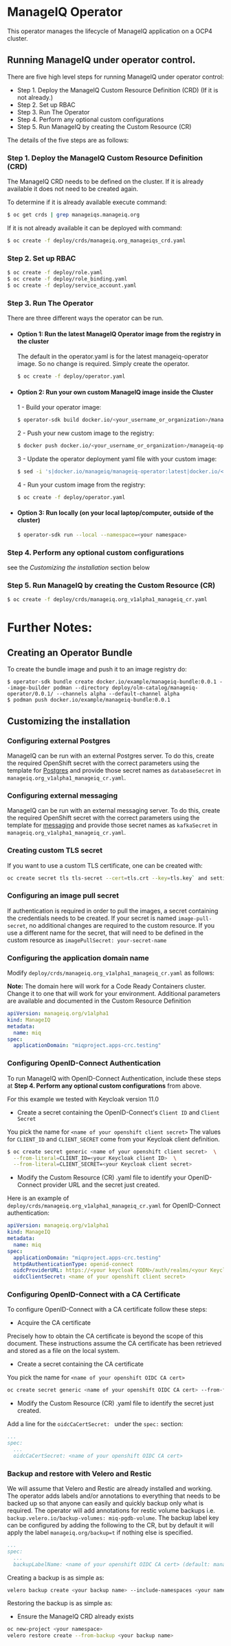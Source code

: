 # ManageIQ Operator

This operator manages the lifecycle of ManageIQ application on a OCP4 cluster.


## Running ManageIQ under operator control.

There are five high level steps for running ManageIQ under operator control:

  + Step 1. Deploy the ManageIQ Custom Resource Definition (CRD) (If it is not already.)
  + Step 2. Set up RBAC
  + Step 3. Run The Operator
  + Step 4. Perform any optional custom configurations
  + Step 5. Run ManageIQ by creating the Custom Resource (CR)

The details of the five steps are as follows:

### Step 1. Deploy the ManageIQ Custom Resource Definition (CRD)

The ManageIQ CRD needs to be defined on the cluster.  If it is already available it does not need to be created again.

To determine if it is already available execute command:

```bash
$ oc get crds | grep manageiqs.manageiq.org
```

If it is not already available it can be deployed with command:

```bash
$ oc create -f deploy/crds/manageiq.org_manageiqs_crd.yaml
```

### Step 2. Set up RBAC

```bash
$ oc create -f deploy/role.yaml
$ oc create -f deploy/role_binding.yaml
$ oc create -f deploy/service_account.yaml
```

### Step 3. Run The Operator

There are three different ways the operator can be run.


+ #### Option 1: Run the latest ManageIQ Operator image from the registry in the cluster

  The default in the operator.yaml is for the latest manageiq-operator image.
  So no change is required. Simply create the operator.

  ```bash
  $ oc create -f deploy/operator.yaml
  ```

+ #### Option 2: Run your own custom ManageIQ image inside the Cluster

  1 - Build your operator image:

    ```bash
    $ operator-sdk build docker.io/<your_username_or_organization>/manageiq-operator:latest
    ```

  2 - Push your new custom image to the registry:

    ```bash
    $ docker push docker.io/<your_username_or_organization>/manageiq-operator:latest
    ```

  3 - Update the operator deployment yaml file with your custom image:

    ```bash
    $ sed -i 's|docker.io/manageiq/manageiq-operator:latest|docker.io/<your_username_or_organization>/manageiq-operator:latest|g' deploy/operator.yaml
    ```

  4 - Run your custom image from the registry:

    ```bash
    $ oc create -f deploy/operator.yaml
    ```

+ #### Option 3: Run locally (on your local laptop/computer, outside of the cluster)

  ```bash
  $ operator-sdk run --local --namespace=<your namespace>
  ```

### Step 4. Perform any optional custom configurations

see the *Customizing the installation* section below

### Step 5. Run ManageIQ by creating the Custom Resource (CR)

```bash
$ oc create -f deploy/crds/manageiq.org_v1alpha1_manageiq_cr.yaml
```

# Further Notes:

## Creating an Operator Bundle

To create the bundle image and push it to an image registry do:

```
$ operator-sdk bundle create docker.io/example/manageiq-bundle:0.0.1 --image-builder podman --directory deploy/olm-catalog/manageiq-operator/0.0.1/ --channels alpha --default-channel alpha
$ podman push docker.io/example/manageiq-bundle:0.0.1
```

## Customizing the installation

### Configuring external Postgres

ManageIQ can be run with an external Postgres server. To do this, create the required OpenShift secret with the correct parameters using the template for [Postgres](templates/app/postgresql-secrets.yaml) and provide those secret names as `databaseSecret` in `manageiq.org_v1alpha1_manageiq_cr.yaml`.

### Configuring external messaging

ManageIQ can be run with an external messaging server. To do this, create the required OpenShift secret with the correct parameters using the template for [messaging](/templates/app/kafka-secrets.yaml) and provide those secret names as `kafkaSecret` in `manageiq.org_v1alpha1_manageiq_cr.yaml`.

### Creating custom TLS secret

If you want to use a custom TLS certificate, one can be created with:

```bash
oc create secret tls tls-secret --cert=tls.crt --key=tls.key` and setting the secret name as `tlsSecret` in `manageiq.org_v1alpha1_manageiq_cr.yaml`.
```

### Configuring an image pull secret

If authentication is required in order to pull the images, a secret containing the credentials needs to be created.
If your secret is named `image-pull-secret`, no additional changes are required to the custom resource.
If you use a different name for the secret, that will need to be defined in the custom resource as `imagePullSecret: your-secret-name`

### Configuring the application domain name

Modify `deploy/crds/manageiq.org_v1alpha1_manageiq_cr.yaml` as follows:

**Note:** The domain here will work for a Code Ready Containers cluster. Change it to one that will work for your environment.
Additional parameters are available and documented in the Custom Resource Definition

```yaml
apiVersion: manageiq.org/v1alpha1
kind: ManageIQ
metadata:
  name: miq
spec:
  applicationDomain: "miqproject.apps-crc.testing"
```

### Configuring OpenID-Connect Authentication

To run ManageIQ with OpenID-Connect Authentication, include these steps at **Step 4. Perform any optional custom configurations** from above.

For this example we tested with Keycloak version 11.0

+ Create a secret containing the OpenID-Connect's `Client ID` and `Client Secret`

You pick the name for `<name of your openshift client secret>`
The values for `CLIENT_ID` and `CLIENT_SECRET` come from your Keycloak client definition.

```bash
$ oc create secret generic <name of your openshift client secret>  \
  --from-literal=CLIENT_ID=<your Keycloak client ID>  \
  --from-literal=CLIENT_SECRET=<your Keycloak client secret>
```

+ Modify the Custom Resource (CR) .yaml file to identify your OpenID-Connect provider URL and the secret just created.

Here is an example of `deploy/crds/manageiq.org_v1alpha1_manageiq_cr.yaml` for OpenID-Connect authentication:

```yaml
apiVersion: manageiq.org/v1alpha1
kind: ManageIQ
metadata:
  name: miq
spec:
  applicationDomain: "miqproject.apps-crc.testing"
  httpdAuthenticationType: openid-connect
  oidcProviderURL: https://<your keycloak FQDN>/auth/realms/<your Keycloak Realm>/.well-known/openid-configuration
  oidcClientSecret: <name of your openshift client secret>
```

### Configuring OpenID-Connect with a CA Certificate

To configure OpenID-Connect with a CA certificate follow these steps:

+ Acquire the CA certificate

Precisely how to obtain the CA certificate is beyond the scope of this document. These instructions assume the CA certificate has been retrieved and stored as a file on the local system.

+ Create a secret containing the CA certificate

You pick the name for `<name of your openshift OIDC CA cert>`

```bash
oc create secret generic <name of your openshift OIDC CA cert> --from-file=<path to your OIDC CA cert file>
```

+ Modify the Custom Resource (CR) .yaml file to identify the secret just created.

Add a line for the `oidcCaCertSecret: ` under the `spec:` section:

```yaml
...
spec:
  ...
  oidcCaCertSecret: <name of your openshift OIDC CA cert>
```

### Backup and restore with Velero and Restic

We will assume that Velero and Restic are already installed and working.
The operator adds labels and/or annotations to everything that needs to be backed up so that anyone can easily and quickly backup only what is required.
The operator will add annotations for restic volume backups i.e. `backup.velero.io/backup-volumes: miq-pgdb-volume`.
The backup label key can be configured by adding the following to the CR, but by default it will apply the label `manageiq.org/backup=t` if nothing else is specified.

```yaml
...
spec:
  ...
  backupLabelName: <name of your openshift OIDC CA cert> (default: manageiq.org/backup)
```

Creating a backup is as simple as:
```bash
velero backup create <your backup name> --include-namespaces <your namespace> -l manageiq.org/backup=t
```

Restoring the backup is as simple as:
- Ensure the ManageIQ CRD already exists
```bash
oc new-project <your namespace>
velero restore create --from-backup <your backup name>
```
